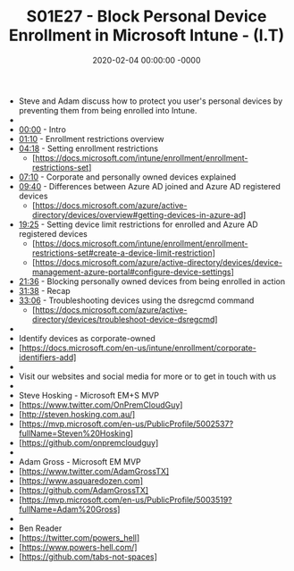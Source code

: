 ﻿---
layout: post
title: "S01E27 - Block Personal Device Enrollment in Microsoft Intune - (I.T)"
date: 2020-02-04 00:00:00 -0000
categories:
---

 * Steve and Adam discuss how to protect you user's personal devices by preventing them from being enrolled into Intune.
 * 
 * [00:00](https://www.youtube.com/watch?v=WhywVF8tqfs&t=0s) - Intro
 * [01:10](https://www.youtube.com/watch?v=WhywVF8tqfs&t=70s) - Enrollment restrictions overview
 * [04:18](https://www.youtube.com/watch?v=WhywVF8tqfs&t=258s) - Setting enrollment restrictions
   - [https://docs.microsoft.com/intune/enrollment/enrollment-restrictions-set]
 * [07:10](https://www.youtube.com/watch?v=WhywVF8tqfs&t=430s) - Corporate and personally owned devices explained
 * [09:40](https://www.youtube.com/watch?v=WhywVF8tqfs&t=580s) - Differences between Azure AD joined and Azure AD registered devices
   - [https://docs.microsoft.com/azure/active-directory/devices/overview#getting-devices-in-azure-ad]
 * [19:25](https://www.youtube.com/watch?v=WhywVF8tqfs&t=1165s) - Setting device limit restrictions for enrolled and Azure AD registered devices
   - [https://docs.microsoft.com/intune/enrollment/enrollment-restrictions-set#create-a-device-limit-restriction]
   - [https://docs.microsoft.com/azure/active-directory/devices/device-management-azure-portal#configure-device-settings]
 * [21:36](https://www.youtube.com/watch?v=WhywVF8tqfs&t=1296s) - Blocking personally owned devices from being enrolled in action
 * [31:38](https://www.youtube.com/watch?v=WhywVF8tqfs&t=1898s) - Recap
 * [33:06](https://www.youtube.com/watch?v=WhywVF8tqfs&t=1986s) - Troubleshooting devices using the dsregcmd command
   - [https://docs.microsoft.com/azure/active-directory/devices/troubleshoot-device-dsregcmd]
 * 
 * Identify devices as corporate-owned
 * [https://docs.microsoft.com/en-us/intune/enrollment/corporate-identifiers-add]
 * 
 * Visit our websites and social media for more or to get in touch with us
 * 
 * Steve Hosking - Microsoft EM+S MVP
 * [https://www.twitter.com/OnPremCloudGuy]
 * [http://steven.hosking.com.au/]
 * [https://mvp.microsoft.com/en-us/PublicProfile/5002537?fullName=Steven%20Hosking]
 * [https://github.com/onpremcloudguy]
 * 
 * Adam Gross - Microsoft EM MVP
 * [https://www.twitter.com/AdamGrossTX]
 * [https://www.asquaredozen.com]
 * [https://github.com/AdamGrossTX]
 * [https://mvp.microsoft.com/en-us/PublicProfile/5003519?fullName=Adam%20Gross]
 * 
 * Ben Reader
 * [https://twitter.com/powers_hell]
 * [https://www.powers-hell.com/]
 * [https://github.com/tabs-not-spaces]
